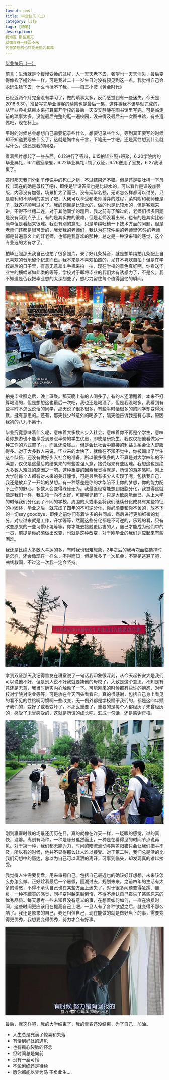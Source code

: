 ```yaml
---
layout: post
title: 毕业快乐（二）
category: life
tags: [随笔]
description:
我知道 那些夏天  
就像青春一样回不来  
代替梦想的也只能是勉为其难
---
```

  
[毕业快乐（一）](http://yangtiancoder.github.io/life/2018/06/02/casual-essays/)  

前言：生活就是个缓慢受捶的过程，人一天天老下去，奢望也一天天消失，最后变得像挨了槌的牛一样。可是我过二十一岁生日时没有预见到这一点。我觉得自己会永远生猛下去，什么也捶不了我。——自王小波《黄金时代》

已经近两个月完全没有学习了，做的琐事太多，反而感觉到有一些迷失。今天是2018.6.30，准备写完毕业博客的续集也是最后一集，这件事我本该早就完成的，从毕业典礼结束本来打算离开学校的最后一天安安静静在图书馆里写完，可是临走前的琐事太多，没能最后完整的逛一遍校园，没来得及最后去一次图书馆，有些遗憾吧，现在补上。

平时的时候总会想想自己需要记录些什么，想要记录些什么，等到真正要写的时候却不知道要写些什么了，这就是胸中有千言，下笔无一字吧。还是索性想到什么就写什么，这还是我的风格。

看着照片想起了一些东西。6.12进行了答辩，6.15拍毕业照+班聚，6.20学院内的毕业典礼，6.21寝室聚餐，6.22毕业典礼+领了双证，6.26送走了室友，6.27我滚蛋了。

答辩那天我们分到了传说中的死亡之组，不过结果还不错。但是还是要吐槽一下母校（现在的确是母校了吧)，即使是毕设答辩也是比较水的，可以看作是课设加强版，内容没有加强，场景扩大了而已。没有延毕名额，无论怎么样都可以过关，只是顺利和不顺利的差别了吧，大佬可以享受和老师博弈的过程，菜鸡附和老师便是了，就这样顺利过关了。我的题目是比较水的，做的也是比较水的，但是客观来讲，不得不吐槽二连，对于其他同学的题目，我之前有了解过的，老师们很多问题是没有问到点子上，有的是其实做的很难，但是老师没看出来，也有的是其实比较简单但是看起来很难。我没有别的意思，只是单纯吐槽一下技术方面的问题，但是老师们还都是很可爱的，我爱我的老师们，我认为在软件系的老师里99%的老师都是普遍意义上的好老师，也都是我喜欢的那种，总之是一种没来错的感觉，这个专业选的太有才了。

拍毕业照那天我自己也拍了很多照片，录了好几条抖音，就是想单纯拍几条配上自己喜欢的音乐留个纪念而已。我本来是不喜欢拍照的，尤其不喜欢自拍！但是在学校最后的日子里，有意无意拿出手机来拍一拍，现在学校的景色真好啊，你看送毕业生的横幅诸如此类的等等，学校对于即将毕业的我们太有诱惑力了，不是么。我不知道是否我把毕业想的太深刻些了，想尽力留住每个值得回忆的瞬间。

![班级草滩印象合照](https://github.com/Yangtiancoder/Yangtiancoder.github.io/blob/master/assets/images/end1.jpg?raw=true)

拍完毕业照之后，晚上班聚。那天晚上有的人喝多了，有的人还清醒着。本来不打算喝酒的，但是想想这也最后一次吧，我也还是喝酒了，但是我没喝多。我看到有些平时不怎么说话的同学，那天说了很多很多，有些平时话很多的的同学却变得沉默，挺有意思的。还有，那天钱少爷意外的喝多了，隔天他告诉我是有心事，原因我猜的八九不离十。

毕业究竟意味着什么呢，意味着大多数人步入社会，意味着你不再是个学生，意味着你旅游也不能享受到景点半价的学生优惠，即使是研究生，我仅仅把他看做另一种工作的方式罢了。。。而且还没钱。。。但是会比社会中直接的利益关系会让人舒服得多。对于大多数人来说，毕业来的太快了，就像在不知不觉中，你被踢出了学生这个队伍，还没有做好步入社会的准备，所以很多很多的人不算是对大学四年的不满意，仅仅是这最后的结果来的有些差强人意，接受起来有些困难。我想这也是绝大多数人难过的原因之一吧。这种重要的因素我觉得就是，所谓的落差感吧。刚上大学时每个人都有对未来的美好憧憬，可是最后有多少人实现了呢，包括我自己，我还是放弃了一开始的梦想。有一种落差是你的才华陪不上你的梦想，你的能力配不上你的野心，多数人会变得碌碌无为。我最近经常能想到细胞分化，我觉得这就像是我们一样，我生物一向不太好，可能哪记错了，只是大致感觉而已，从上大学的时候我们分化到了不同的学校，周围的人或事会将我们继续分化成具有某些特征的小团体，毕业之后，就完成了四年的不可逆分化，你必须要和你不舍的，放不下的一切say goodbye，即使之前你们有着许多的共同点，然后进行更加细微的划分，对应过来就是工作，升学等等，然而这些分化都是不可逆的，乐观的看，只有改变原来的一些习惯环境等等，你才能去接触更厉害的人，自己才能成为他们中的一员，前提是你必须做出改变，也就是这种改变，对于刚毕业的我们适应起来有些困难。

我还是比绝大多数人幸运的多，有时我也很难想象，2年之后的我再次面临选择时是怎样，还会像现在一样么，不得而知，但是我多了一次机会，不算是逃避了吧，曲线救国，不过这一次我一定会坚持。

![学校照片](https://github.com/Yangtiancoder/Yangtiancoder.github.io/blob/master/assets/images/end2.jpg?raw=true)

拿到双证那天我记得舍友在寝室说了一句话我印象很深刻，从今天起长安大是我们可以说他不好，但是别人说不好我就要揍他的母校了。大致是这个意思，不知是有意还是无意，我当时确实内心触动了一下。可能刚来的时候都有些许的抱怨，对学校对学院对专业等等，可是放在今天回头看看它，真的很感谢，包括自己身上看见的看不见的性格啊习惯啊一些改变，无一例外都是学校赋予我们的，都是这四年赋予我们的，变好了或者变坏了，不那么重要了，重要的是每个人都经历了未曾经历的，感受了未曾感受的，这就是所谓的成长吧，汇成一句话，还是感谢母校。

![寝室合照](https://github.com/Yangtiancoder/Yangtiancoder.github.io/blob/master/assets/images/end3.jpg?raw=true)

刚到寝室时候的场景还历历在目，真的就像在昨天一样，一眨眼的感觉，过的真快，没够。离别有两种，一种是缘分戛然而止，一种是在看得见的时间节点说再见。对于第一种，我们都无能为力，时间的暗流涌动与阴差阳错只会让我们措手不及，所以有的时候，他并不显得那么让人难以接受。对于第二种，我们总是活的比我们幻想中的豁达，总以为自己可以潇洒的离开，可事到临头，却发现真的难以接受。

我觉得人生需要复盘，用来审视自己。包括自己最近也的确该好好想想，未来该怎么办怎么做。正好趁着最后一个暑假，回溯过去，规划未来。之前四年的生活有太多的诱惑，不得不承认自己也在某些方面上迷失了，对于很多问题变得急躁、自负，一种不踏实的感觉，同样变得越来越懒惰，不得不承认自己丧失了某些原来的优秀品质。每天思考一些未知且没有意义的事，在想着如何如何，一直在浪费时间，这些时间更应该用在提高自己上吧，一旦人有了各种欲望之后，就变得不那么酷了。我还是原来的自己，我还相信自己，现在能做的就是做好当下的事，需要变得更优秀，我想要变得优秀，努力才会有好事。

![台词照片](https://github.com/Yangtiancoder/Yangtiancoder.github.io/blob/master/assets/images/end4.jpg?raw=true)

最后，就这样吧，我的大学结束了，我的青春还没结束，为了自己，加油。

- 人生总是充满了惊喜和失落
- 有恰到好处的遇见
- 也有撕心裂肺的怀念
- 但时间总是向前
- 没有一丝可怜
- 不论剧终还是待续
- 愿你都能以梦为马 不负此生...






